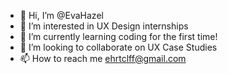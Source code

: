- 👋 Hi, I’m @EvaHazel
- 👀 I’m interested in UX Design internships
- 🌱 I’m currently learning coding for the first time!
- 💞️ I’m looking to collaborate on UX Case Studies
- 📫 How to reach me ehrtclff@gmail.com

<!---
EvaHazel/EvaHazel is a ✨ special ✨ repository because its `README.md` (this file) appears on your GitHub profile.
You can click the Preview link to take a look at your changes.
--->
